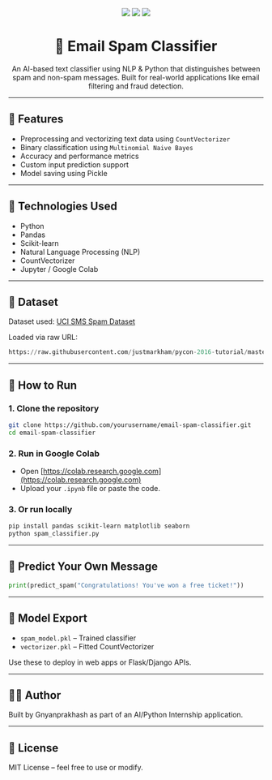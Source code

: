 <p align="center">
  <img src="https://img.shields.io/badge/Project-Email%20Spam%20Classifier-brightgreen?style=for-the-badge&logo=python&logoColor=white" />
  <img src="https://img.shields.io/badge/NLP-Scikit--Learn-orange?style=for-the-badge&logo=scikit-learn&logoColor=white" />
  <img src="https://img.shields.io/badge/Language-Python-blue?style=for-the-badge&logo=python&logoColor=white" />
</p>

<h1 align="center">📧 Email Spam Classifier</h1>

<p align="center">
An AI-based text classifier using NLP & Python that distinguishes between spam and non-spam messages. Built for real-world applications like email filtering and fraud detection.
</p>

---

## 🚀 Features
- Preprocessing and vectorizing text data using `CountVectorizer`
- Binary classification using `Multinomial Naive Bayes`
- Accuracy and performance metrics
- Custom input prediction support
- Model saving using Pickle

---

## 🧠 Technologies Used
- Python
- Pandas
- Scikit-learn
- Natural Language Processing (NLP)
- CountVectorizer
- Jupyter / Google Colab

---

## 📁 Dataset
Dataset used: [UCI SMS Spam Dataset](https://archive.ics.uci.edu/ml/datasets/sms+spam+collection)

Loaded via raw URL:
```python
https://raw.githubusercontent.com/justmarkham/pycon-2016-tutorial/master/data/sms.tsv
```

---

## 🧪 How to Run

### 1. Clone the repository
```bash
git clone https://github.com/yourusername/email-spam-classifier.git
cd email-spam-classifier
```

### 2. Run in Google Colab
- Open [https://colab.research.google.com](https://colab.research.google.com)
- Upload your `.ipynb` file or paste the code.

### 3. Or run locally
```bash
pip install pandas scikit-learn matplotlib seaborn
python spam_classifier.py
```

---

## 🔮 Predict Your Own Message
```python
print(predict_spam("Congratulations! You've won a free ticket!"))
```

---

## 🧊 Model Export
- `spam_model.pkl` – Trained classifier
- `vectorizer.pkl` – Fitted CountVectorizer

Use these to deploy in web apps or Flask/Django APIs.

---

## 🧑‍💻 Author
Built by Gnyanprakhash as part of an AI/Python Internship application.

---

## 📜 License
MIT License – feel free to use or modify.
